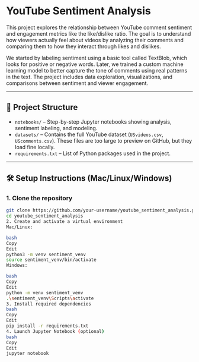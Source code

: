 # YouTube Sentiment Analysis

This project explores the relationship between YouTube comment sentiment and engagement metrics like the like/dislike ratio. The goal is to understand how viewers actually feel about videos by analyzing their comments and comparing them to how they interact through likes and dislikes.

We started by labeling sentiment using a basic tool called TextBlob, which looks for positive or negative words. Later, we trained a custom machine learning model to better capture the tone of comments using real patterns in the text. The project includes data exploration, visualizations, and comparisons between sentiment and viewer engagement.

---

## 📁 Project Structure

- `notebooks/` – Step-by-step Jupyter notebooks showing analysis, sentiment labeling, and modeling.
- `datasets/` – Contains the full YouTube dataset (`USvideos.csv`, `UScomments.csv`). These files are too large to preview on GitHub, but they load fine locally.
- `requirements.txt` – List of Python packages used in the project.

---
## 🛠️ Setup Instructions (Mac/Linux/Windows)

### 1. Clone the repository

```bash
git clone https://github.com/your-username/youtube_sentiment_analysis.git
cd youtube_sentiment_analysis
2. Create and activate a virtual environment
Mac/Linux:

bash
Copy
Edit
python3 -m venv sentiment_venv
source sentiment_venv/bin/activate
Windows:

bash
Copy
Edit
python -m venv sentiment_venv
.\sentiment_venv\Scripts\activate
3. Install required dependencies
bash
Copy
Edit
pip install -r requirements.txt
4. Launch Jupyter Notebook (optional)
bash
Copy
Edit
jupyter notebook